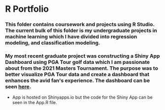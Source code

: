 # R Portfolio

### This folder contains coursework and projects using R Studio. The current bulk of this folder is my undergraduate projects in machine learning which I have divided into regression modeling, and classification modeling.

### My most recent graduate project was constructing a Shiny App Dashboard using PGA Tour golf data which I am passionate about from the 2021 Masters Tournament. The purpose was to better visualize PGA Tour data and create a dashboard that enhances the avid fan's experience. The dashboard can be seen [here](https://aweirth.shinyapps.io/shiny_masters/).
- App is hosted on Shinyapps.io but the code for the Shiny App can be seen in the App.R file.
